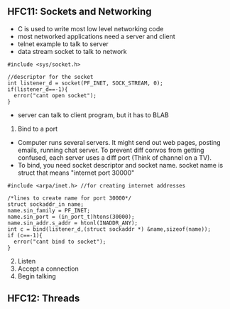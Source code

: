 ## HFC11: Sockets and Networking

* C is used to write most low level networking code
* most networked applications need a server and client
* telnet example to talk to server
* data stream socket to talk to network

```
#include <sys/socket.h>

//descriptor for the socket
int listener_d = socket(PF_INET, SOCK_STREAM, 0);
if(listener_d==-1){
  error("cant open socket");
}
```
* server can talk to client program, but it has to BLAB 
1) Bind to a port
  * Computer runs several servers. It might send out web pages, posting emails, running chat server. To prevent diff convos from getting confused, each server uses a diff port (Think of channel on a TV). 
  * To bind, you need socket descriptor and socket name. socket name is struct that means "internet port 30000"
  
```
#include <arpa/inet.h> //for creating internet addresses

/*lines to create name for port 30000*/
struct sockaddr_in name;
name.sin_family = PF_INET;
name.sin_port = (in_port_t)htons(30000);
name.sin_addr.s_addr = htonl(INADDR_ANY);
int c = bind(listener_d,(struct sockaddr *) &name,sizeof(name));
if (c==-1){
  error("cant bind to socket");
}  
```
2) Listen
3) Accept a connection
4) Begin talking

## HFC12: Threads
